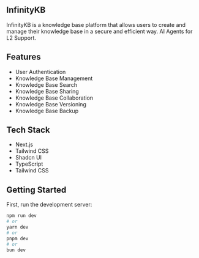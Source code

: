 ## InfinityKB

InfinityKB is a knowledge base platform that allows users to create and manage their knowledge base in a secure and efficient way. AI Agents for L2 Support.

## Features

- User Authentication
- Knowledge Base Management
- Knowledge Base Search
- Knowledge Base Sharing
- Knowledge Base Collaboration
- Knowledge Base Versioning
- Knowledge Base Backup

## Tech Stack

- Next.js
- Tailwind CSS
- Shadcn UI
- TypeScript
- Tailwind CSS



## Getting Started

First, run the development server:

```bash
npm run dev
# or
yarn dev
# or
pnpm dev
# or
bun dev
```


